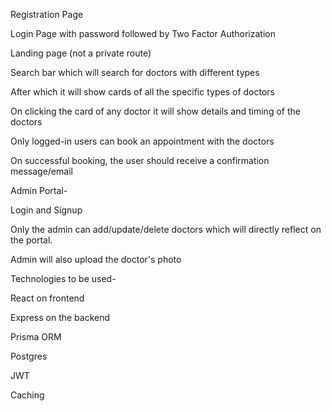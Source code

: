 Registration Page

Login Page with password followed by Two Factor Authorization

Landing page (not a private route)

Search bar which will search for doctors with different types

After which it will show cards of all the specific types of doctors

On clicking the card of any doctor it will show details and timing of the doctors

Only logged-in users can book an appointment with the doctors

On successful booking, the user should receive a confirmation message/email

Admin Portal-

Login and Signup

Only the admin can add/update/delete doctors which will directly reflect on the portal.

Admin will also upload the doctor's photo

Technologies to be used-

React on frontend

Express on the backend

Prisma ORM

Postgres

JWT 

Caching 